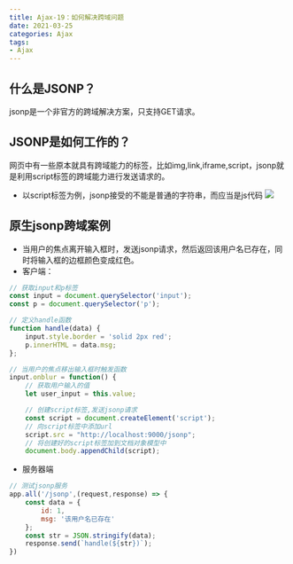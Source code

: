 ```yaml
---
title: Ajax-19：如何解决跨域问题
date: 2021-03-25
categories: Ajax
tags: 
- Ajax
---
```

## 什么是JSONP？
jsonp是一个非官方的跨域解决方案，只支持GET请求。
## JSONP是如何工作的？
网页中有一些原本就具有跨域能力的标签，比如img,link,iframe,script，jsonp就是利用script标签的跨域能力进行发送请求的。
* 以script标签为例，jsonp接受的不能是普通的字符串，而应当是js代码
![](https://img-blog.csdnimg.cn/img_convert/f455300cf5c16dc7e2f0f3a70dff1906.png)

## 原生jsonp跨域案例
* 当用户的焦点离开输入框时，发送jsonp请求，然后返回该用户名已存在，同时将输入框的边框颜色变成红色。
* 客户端：
```js
// 获取input和p标签
const input = document.querySelector('input');
const p = document.querySelector('p');

// 定义handle函数
function handle(data) {
    input.style.border = 'solid 2px red';
    p.innerHTML = data.msg;
};

// 当用户的焦点移出输入框时触发函数
input.onblur = function() {
    // 获取用户输入的值
    let user_input = this.value;

    // 创建script标签,发送jsonp请求
    const script = document.createElement('script');
    // 向script标签中添加url
    script.src = "http://localhost:9000/jsonp";
    // 将创建好的script标签加到文档对象模型中
    document.body.appendChild(script);
```
* 服务器端
```js
// 测试jsonp服务
app.all('/jsonp',(request,response) => {
    const data = {
        id: 1,
        msg: '该用户名已存在'
    };
    const str = JSON.stringify(data);
    response.send(`handle(${str})`);
})
```